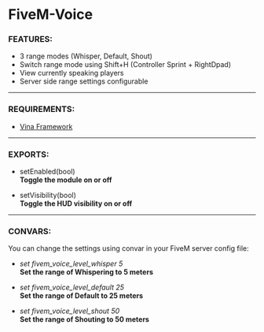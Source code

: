 # FiveM-Voice

### FEATURES:
- 3 range modes (Whisper, Default, Shout)
- Switch range mode using Shift+H (Controller Sprint + RightDpad)
- View currently speaking players
- Server side range settings configurable
  
---
  
### REQUIREMENTS:
- [Vina Framework](https://github.com/VinaStar/Vina-Framework/releases)
  
---
  
### EXPORTS:
- setEnabled(bool)  
**Toggle the module on or off**  
  
- setVisibility(bool)  
**Toggle the HUD visibility on or off**  
  
---
  
### CONVARS:
You can change the settings using convar in your FiveM server config file:
   
- *set fivem_voice_level_whisper 5*  
**Set the range of Whispering to 5 meters**

- *set fivem_voice_level_default 25*  
**Set the range of Default to 25 meters**

- *set fivem_voice_level_shout 50*  
**Set the range of Shouting to 50 meters**
